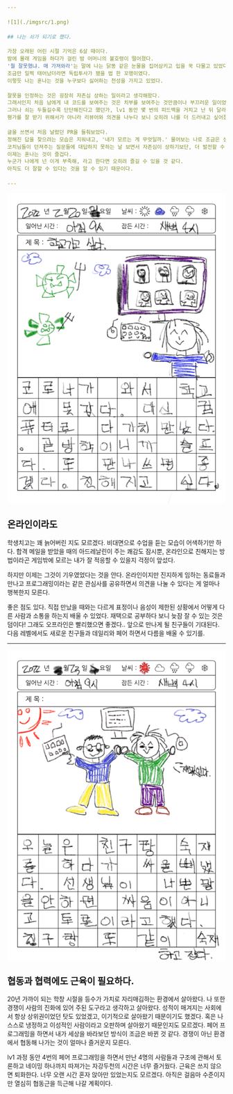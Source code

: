 ```yaml
---

![1](./imgsrc/1.png)

## 나는 쇠가 되기로 했다.

가장 오래된 어린 시절 기억은 6살 때이다.
밤에 몰래 게임을 하다가 걸린 밤 어머니의 불호령이 떨어졌다.
'뭘 잘못했냐. 매 가져와라'는 말에 나는 닭똥 같은 눈물을 집어삼키고 입을 꾹 다물고 있었다.
조금만 일찍 태어났더라면 독립투사가 됐을 법 한 꼬맹이였다.
이렇듯 나는 혼나는 것을 누구보다 싫어하는 천성을 가지고 있었다.

잘못을 인정하는 것은 굉장히 자존심 상하는 일이라고 생각해왔다.
그래서인지 처음 남에게 내 코드를 보여주는 것은 치부를 보여주는 것만큼이나 부끄러운 일이었다.
그러나 쇠는 두들길수록 단단해진다고 했던가, lv1 동안 몇 번의 피드백을 거치고 난 뒤 달라진 나를 발견했다.
평가를 잘 받기 위해서가 아니라 리뷰어와 의견을 나누다 보니 오히려 나를 더 드러내고 싶어졌다.

글을 쓰면서 처음 날렸던 PR을 들춰보았다.
정해진 답을 찾으려는 모습은 지워내고, '내가 모르는 게 무엇일까.' 물어보는 나로 조금은 성장한 것 같다.
코치님들이 던져주는 질문들에 대답하지 못하는 날 보면서 자존심이 상하기보단, 더 발전할 수 있는 가능성을 볼 수 있게 됐다.
이제는 혼나는 것이 즐겁다.
누군가 나에게 넌 이게 부족해, 라고 한다면 오히려 즐길 수 있을 것 같다.
아직도 더 잘할 수 있다는 것을 알 수 있기 때문이다.

---
```


![2](./imgsrc/2.png)

## 온라인이라도

학생치고는 꽤 늙어버린 지도 모르겠다.
비대면으로 수업을 듣는 모습이 어색하기만 하다.
합격 메일을 받았을 때의 아드레날린이 주는 쾌감도 잠시뿐,
온라인으로 친해지는 방법이라곤 게임밖에 모르는 내가 잘 적응할 수 있을지 걱정이 앞섰다.

하지만 이제는 그것이 기우였었다는 것을 안다.
온라인이지만 진지하게 임하는 동료들과 만나고 프로그래밍이라는 같은 관심사를 공유하면서 의견을 나눌 수 있다는 게 얼마나 행복한지 모른다.

좋은 점도 있다. 직접 만났을 때와는 다르게 표정이나 음성이 제한된 상황에서 어떻게 다른 사람과 소통을 하는지 배울 수 있었다.
재택으로 공부하다 보니 늦잠 잘 수 있는 것은 덤이다!
그래도 오프라인은 빨리했으면 좋겠다.. 앞으로 만나게 될 친구들이 기대된다.
다음 레벨에서도 새로운 친구들과 데일리와 페어 하면서 다름을 배울 수 있기를.

---

![3](./imgsrc/3.png)

## 협동과 협력에도 근육이 필요하다.

20년 가까이 되는 학창 시절을 등수가 가치로 자리매김하는 환경에서 살아왔다.
나 또한 경쟁이 사람의 진화에 있어 주된 도구라고 생각하고 살아왔다.
성적이 매겨지는 사회에서 항상 상위권이었던 탓도 있었겠고, 이기적으로 살아왔기 때문이기도 했겠다.
혹은 나 스스로 냉정하고 이성적인 사람이라고 오판하며 살아왔기 때문인지도 모르겠다.
페어 프로그래밍을 하면서 내가 세상을 바라보던 방식이 조금은 바뀐 것 같다.
경쟁이 아닌 환경에서 협동해 나가는 것이 얼마나 즐거운지 모른다.

lv1 과정 동안 4번의 페어 프로그래밍을 하면서 만난 4명의 사람들과 구조에 관해서 토론하고 네이밍 하나까지 따져가는 자강두천의 시간은 너무 즐거웠다.
근육은 쓰지 않으면 퇴화한다.
너무 오랜 시간 혼자 앉아만 있었는지도 모르겠다.
아직은 걸음마 수준이지만 열심히 협동근을 득근해 나갈 계획이다.
